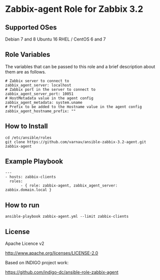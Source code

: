 Zabbix-agent Role for Zabbix 3.2
=================

Supported OSes
--------------
Debian 7 and 8
Ubuntu 16
RHEL / CentOS 6 and 7

Role Variables
--------------

The variables that can be passed to this role and a brief description about them are as follows.

	# Zabbix server to connect to
	zabbix_agent_server: localhost
	# Zabbix port in the server to connect to
	zabbix_agent_server_port: 10051
	# HostMetadata value in the agent config
	zabbix_agent_metadata: system.uname
	# Prefix to be added to the Hostname value in the agent config
	zabbix_agent_hostname_prefix: ""

How to Install
--------------

```
cd /etc/ansible/roles
git clone https://github.com/varnav/ansible-zabbix-3.2-agent.git zabbix-agent 
```

Example Playbook
----------------

```
---
- hosts: zabbix-clients
  roles:
       - { role: zabbix-agent, zabbix_agent_server: zabbix.domain.local }
```

How to run
----------

``` 
ansible-playbook zabbix-agent.yml --limit zabbix-clients 
```

License
-------

Apache Licence v2

http://www.apache.org/licenses/LICENSE-2.0

Based on INDIGO project work:

https://github.com/indigo-dc/ansible-role-zabbix-agent
